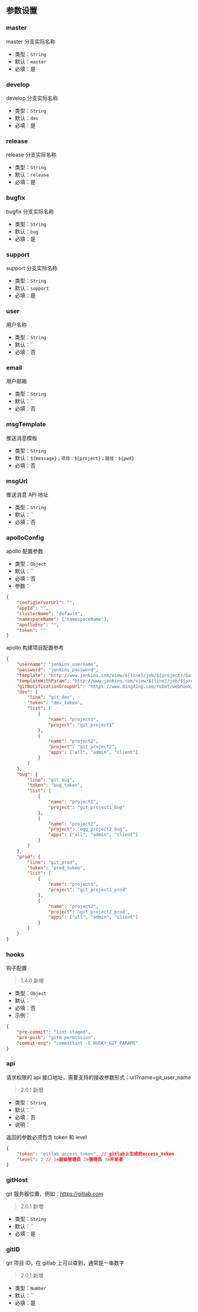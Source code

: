 ## 参数设置

### master

master 分支实际名称

-   类型：`String`
-   默认：`master`
-   必填：是

### develop

develop 分支实际名称

-   类型：`String`
-   默认：`dev`
-   必填：是

### release

release 分支实际名称

-   类型：`String`
-   默认：`release`
-   必填：是

### bugfix

bugfix 分支实际名称

-   类型：`String`
-   默认：`bug`
-   必填：是

### support <Badge text="已弃用" type="error"/>

support 分支实际名称

-   类型：`String`
-   默认：`support`
-   必填：是

### user

用户名称

-   类型：`String`
-   默认：``
-   必填：否

### email

用户邮箱

-   类型：`String`
-   默认：``
-   必填：否

### msgTemplate

推送消息模板

-   类型：`String`
-   默认：`${message}；项目：${project}；路径：${pwd}`
-   必填：否

### msgUrl

推送消息 API 地址

-   类型：`String`
-   默认：``
-   必填：否

### apolloConfig

apollo 配置参数

-   类型：`Object`
-   默认：``
-   必填：否
-   参数：

```json
{
    "configServerUrl": "",
    "appId": "",
    "clusterName": "default",
    "namespaceName": ["namespaceName"],
    "apolloEnv": "",
    "token": ""
}
```

apollo 构建项目配置参考

```json
{
    "username": "jenkins_username",
    "password": "jenkins_password",
    "template": "http://www.jenkins.com/view/${line}/job/${project}/build?token=${token}", // 不带参数
    "templateWithParam": "http://www.jenkins.com/view/${line}/job/${project}/buildWithParameters?token=${token}&build_app=${app}", // 带参数
    "gitNotificationGroupUrl": "https://www.dingding.com/robot/webhook/send?type=0&token=xxxxxxxx", // 推送群消息的api
    "dev": {
        "line": "git_dev",
        "token": "dev_token",
        "list": [
            {
                "name": "project1",
                "project": "git_project1"
            },
            {
                "name": "project2",
                "project": "git_project2",
                "apps": ["all", "admin", "client"]
            }
        ]
    },
    "bug": {
        "line": "git_bug",
        "token": "bug_token",
        "list": [
            {
                "name": "project1",
                "project": "git_project1_bug"
            },
            {
                "name": "project2",
                "project": "egg_project2_bug",
                "apps": ["all", "admin", "client"]
            }
        ]
    },
    "prod": {
        "line": "git_prod",
        "token": "prod_token",
        "list": [
            {
                "name": "project1",
                "project": "git_project1_prod"
            },
            {
                "name": "project2",
                "project": "git_project2_prod",
                "apps": ["all", "admin", "client"]
            }
        ]
    }
}
```

### hooks

钩子配置

> 1.4.0 新增

-   类型：`Object`
-   默认：``
-   必填：否
-   示例：

```json
{
    "pre-commit": "lint-staged",
    "pre-push": "gitm permission",
    "commit-msg": "commitlint -E HUSKY_GIT_PARAMS"
}
```

### api

请求权限的 api 接口地址，需要支持的接收参数形式：url?name=git_user_name

> 2.0.1 新增

-   类型：`String`
-   默认：``
-   必填：否
-   说明：

返回的参数必须包含 token 和 level

```json
{
    "token": "gitlab access_token", // gitlab上生成的access_token
    "level": 3 // 1=超级管理员 2=管理员 3=开发者
}
```

### gitHost

git 服务器位置，例如：https://gitlab.com

> 2.0.1 新增

-   类型：`String`
-   默认：``
-   必填：是

### gitID

git 项目 ID，在 gitlab 上可以查到，通常是一串数字

> 2.0.1 新增

-   类型：`Number`
-   默认：``
-   必填：是
